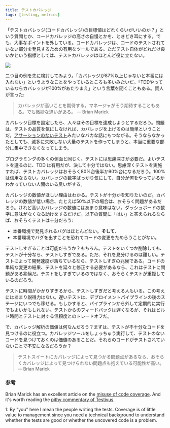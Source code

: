 ```yaml
---
title: テストカバレッジ
tags: [testing, metrics]
---
```






「テストカバレッジ(コードカバレッジ)の目標値はどれくらいがいいのか？」という質問とか、コードカバレッジの高さの自慢とかを、ときどき耳にする。でも、大事なポイントを外している。コードカバレッジは、コードのテストされていない部分を発見するための有用なツールである。ただテスト自体がどれだけ良いかという指標としては、テストカバレッジはほとんど役に立たない。

![](https://martinfowler.com/bliki/images/testCoverage/sketch.png)



二つ目の例を先に検討してみよう。「カバレッジが87%以上じゃないと本番には入れない」というようなことをやっているところも多いみたいだ。「TDDやっているならカバレッジが100%があたりまえ」という言葉を聞くこともある。賢人が言った:



> カバレッジが高いことを期待する。マネージャがそう期待することもある。でも微妙な違いがある。
> -- Brian Marick



カバレッジ目標を設定したら、人々はその目標を達成しようとするだろう。問題は、テストの品質を気にしなければ、カバレッジを上げるのは簡単ということだ。[アサーションのないテスト](/AssertionFreeTesting)みたいなバカな話にもつながる。そうならなかったとしても、滅多に失敗しない大量のテストを作ってしまうと、本当に重要な部分に集中できなくなってしまう。



プログラミングの多くの側面と同じく、テストには思慮深さが必要だ。よいテストを選るのに、TDD は有用だが、決して十分ではない。思慮深くテストを実施すれば、テストカバレッジはおそらく80%台後半か90%台になるだろう。100%は信用ならない。カバレッジの数字ばっかり気にして、自分が何をやっているかわかっていない人間のいる臭いがする。



カバレッジの数値がほしい理由はわかる。テストが十分かを知りたいのだ。カバレッジの数値が低い場合、たとえば50%以下の場合は、おそらく問題があるだろう。けれど高いカバレッジの数値にはあまり意味はない。ダッシュボードの数字に意味がなくなる助けをするだけだ。以下の質問に「はい」と答えられるならば、おそらくテストは十分だろう:




* 本番環境で発見されるバグはほとんどない。**そして**、
* 本番環境でバグを出すことを恐れてコードの変更をためらうことがない。



テストしすぎることは可能だろうか？もちろん。テストをいくつか削除しても、テストが十分なら、テストしすぎである。ただ、それを見分けるのは難しい。テストによって開発速度が落ちているなら、テストしすぎの兆候である。コードの単純な変更の結果、テストを延々と修正する必要があるなら、これはテストに問題がある兆候だ。テストをしすぎているのではなく、おそらくテストが重複しているのだろう。



テストに時間がかかりすぎるから、テストしすぎだと考える人もいる。この考えにはあまり説得力はない。遅いテストは、デプロイメントパイプラインの後のステージにいつでも移せる。もしかすると、パイプラインから外して定期的に実行でもよいかもしれない。テストからのフィードバックは遅くなるが、それはビルド時間とテストに対する信頼度とのトレードオフだ。



で、カバレッジ解析の価値は何なんだろう？まずは、テストが不十分なコードを見つけるのに役立つ。カバレッジツールをしょっちゅう実行して、テストのないコードを見つけておくのは価値のあることだ。それらのコードがテストされていないことで不安になるだろうか？



> テストスイートにカバレッジによって見つかる問題点があるなら、おそらくカバレッジによって見つけられない問題点も抱えている可能性が高い。
> -- Brian Marick



### 参考

Brian Marick has an excellent article on the [misuse of code coverage](http://www.exampler.com/testing-com/writings/coverage.pdf). And it's worth reading the [pithy commentary of Testivus](http://www.developertesting.com/archives/month200705/20070504-000425.html).

1: By "you" here I mean the people writing the tests. Coverage is of little value to management since you need a technical background to understand whether the tests are good or whether the uncovered code is a problem.
